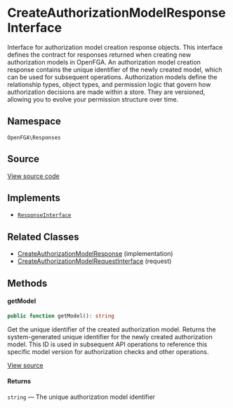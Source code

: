 # CreateAuthorizationModelResponseInterface

Interface for authorization model creation response objects. This interface defines the contract for responses returned when creating new authorization models in OpenFGA. An authorization model creation response contains the unique identifier of the newly created model, which can be used for subsequent operations. Authorization models define the relationship types, object types, and permission logic that govern how authorization decisions are made within a store. They are versioned, allowing you to evolve your permission structure over time.

## Namespace
`OpenFGA\Responses`

## Source
[View source code](https://github.com/evansims/openfga-php/blob/main/src/Responses/CreateAuthorizationModelResponseInterface.php)

## Implements
* [`ResponseInterface`](ResponseInterface.md)

## Related Classes
* [CreateAuthorizationModelResponse](Responses/CreateAuthorizationModelResponse.md) (implementation)
* [CreateAuthorizationModelRequestInterface](Requests/CreateAuthorizationModelRequestInterface.md) (request)

## Methods

#### getModel

```php
public function getModel(): string
```

Get the unique identifier of the created authorization model. Returns the system-generated unique identifier for the newly created authorization model. This ID is used in subsequent API operations to reference this specific model version for authorization checks and other operations.

[View source](https://github.com/evansims/openfga-php/blob/main/src/Responses/CreateAuthorizationModelResponseInterface.php#L43)

#### Returns
`string` — The unique authorization model identifier
